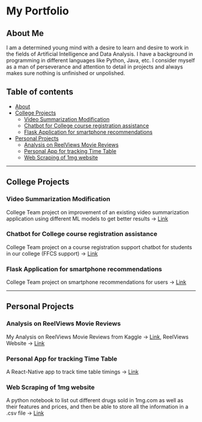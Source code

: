 # My Portfolio

## About Me

I am a determined young mind with a desire to learn and desire to work in the fields of Artificial Intelligence and Data Analysis. I have a background in programming in different languages like Python, Java, etc. I consider myself as a man of perseverance and attention to detail in projects and always makes sure nothing is unfinished or unpolished.

## Table of contents
- [About](#about-me)
- [College Projects](#Portfolio-Projects)
	+ [Video Summarization Modification](#Video-Summarization-Modification)
	+ [Chatbot for College course registration assistance](#Chatbot-for-College-course-registration-assistance)
	+ [Flask Application for smartphone recommendations](#Flask-Application-for-smartphone-recommendations)
- [Personal Projects](#personal-projects)
	+ [Analysis on ReelViews Movie Reviews](#Analysis-on-ReelViews-Movie-Reviews)
	+ [Personal App for tracking Time Table](#Personal-App-for-tracking-Time-Table)
 	+ [Web Scraping of 1mg website](#Web-Scraping-of-1mg-website)

---

## College Projects

### Video Summarization Modification
College Team project on improvement of an existing video summarization application using different ML models to get better results -> [Link](https://github.com/saviosajanm/VideoSummarization)

### Chatbot for College course registration assistance
College Team project on a course registration support chatbot for students in our college (FFCS support) -> [Link](https://github.com/saviosajanm/FFCS-Chatbot)

### Flask Application for smartphone recommendations
College Team project on smartphone recommendations for users -> [Link](https://github.com/saviosajanm/SmartphoneRecommendation/tree/main)

---

## Personal Projects

### Analysis on ReelViews Movie Reviews
My Analysis on ReelViews Movie Reviews from Kaggle -> [Link](https://github.com/saviosajanm/My_Portfolio/blob/main/Notebooks/analysis-on-reelview-reviews-author-savio-sajan.ipynb), ReelViews Website -> [Link](https://www.reelviews.net/)

### Personal App for tracking Time Table
A React-Native app to track time table timings -> [Link](https://github.com/saviosajanm/ConvApp/)

### Web Scraping of 1mg website
A python notebook to list out different drugs sold in 1mg.com as well as their features and prices, and then be able to store all the information in a .csv file -> [Link](https://github.com/saviosajanm/My_Portfolio/blob/main/Notebooks/Web_Scraping_of_1mg_website_Savio_Sajan.ipynb)





